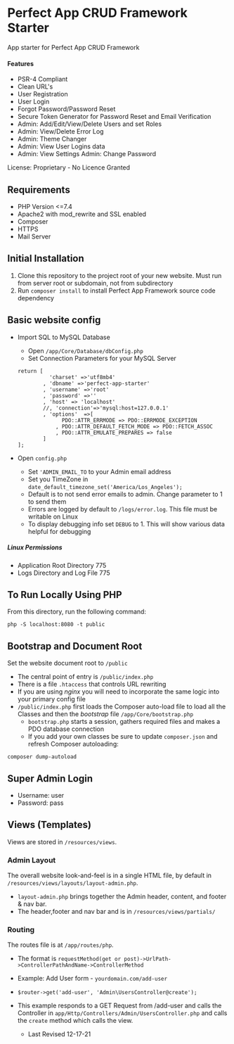 # Perfect App CRUD Framework Starter
App starter for Perfect App CRUD Framework

#### Features

* PSR-4 Compliant
* Clean URL's
* User Registration
* User Login
* Forgot Password/Password Reset
* Secure Token Generator for Password Reset and Email Verification
* Admin: Add/Edit/View/Delete Users and set Roles
* Admin: View/Delete Error Log
* Admin: Theme Changer
* Admin: View User Logins data
* Admin: View Settings
Admin: Change Password

License: Proprietary - No Licence Granted

## Requirements

* PHP Version <=7.4
* Apache2 with mod_rewrite and SSL enabled
* Composer
* HTTPS
* Mail Server


## Initial Installation
1. Clone this repository to the project root of your new website. Must run from server root or subdomain, not from subdirectory
2. Run `composer install` to install Perfect App Framework source code dependency

## Basic website config
* Import SQL to MySQL Database
  * Open `/app/Core/Database/dbConfig.php`
  * Set Connection Parameters for your MySQL Server
  
  ```
  return [
            'charset' =>'utf8mb4'
          , 'dbname' =>'perfect-app-starter'
          , 'username' =>'root'
          , 'password' =>''
          , 'host' => 'localhost'
          //, 'connection'=>'mysql:host=127.0.0.1'
          , 'options'  =>[
                PDO::ATTR_ERRMODE => PDO::ERRMODE_EXCEPTION
              , PDO::ATTR_DEFAULT_FETCH_MODE => PDO::FETCH_ASSOC
              , PDO::ATTR_EMULATE_PREPARES => false
          ]
  ];
  ```

* Open `config.php`
  * Set `'ADMIN_EMAIL_TO` to your Admin email address
  * Set you TimeZone in `date_default_timezone_set('America/Los_Angeles');`
  * Default is to not send error emails to admin. Change parameter to 1 to send them
  * Errors are logged by default to `/logs/error.log`. This file must be writable on Linux
  * To display debugging info set `DEBUG` to 1. This will show various data helpful for debugging


 ##### Linux Permissions
 * Application Root Directory 775
 * Logs Directory and Log File 775

## To Run Locally Using PHP
From this directory, run the following command:
```
php -S localhost:8080 -t public
```

## Bootstrap and Document Root
Set the website document root to `/public`
* The central point of entry is `/public/index.php`
* There is a file `.htaccess` that controls URL rewriting
* If you are using *nginx* you will need to incorporate the same logic into your primary config file
* `/public/index.php` first loads the Composer auto-load file to load all the Classes and then the *bootstrap* file `/app/Core/bootstrap.php`
  * `bootstrap.php` starts a session, gathers required files and makes a PDO database connection
  * If you add your own classes be sure to update `composer.json` and refresh Composer autoloading:
```
composer dump-autoload
```


## Super Admin Login
* Username: user
* Password: pass

## Views (Templates)
Views are stored in `/resources/views`.

### Admin Layout
The overall website look-and-feel is in a single HTML file, by default in `/resources/views/layouts/layout-admin.php`.
* `layout-admin.php` brings together the Admin header, content, and footer & nav bar.
* The header,footer and nav bar and is in `/resources/views/partials/`

### Routing
The routes file is at `/app/routes/php`. 
* The format is `requestMethod(get or post)->UrlPath->ControllerPathAndName->ControllerMethod`
* Example: Add User form -  `yourdomain.com/add-user` 
* `$router->get('add-user', 'Admin\UsersController@create');`
* This example responds to a GET Request from /add-user and calls the Controller in `app/Http/Controllers/Admin/UsersController.php` and calls the `create` method which calls the view.

  * Last Revised 12-17-21